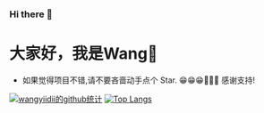 ### Hi there 👋

<!--
**wangyiidii/wangyiidii** is a ✨ _special_ ✨ repository because its `README.md` (this file) appears on your GitHub profile.

Here are some ideas to get you started:

- 🔭 I’m currently working on ...
- 🌱 I’m currently learning ...
- 👯 I’m looking to collaborate on ...
- 🤔 I’m looking for help with ...
- 💬 Ask me about ...
- 📫 How to reach me: ...
- 😄 Pronouns: ...
- ⚡ Fun fact: ...
-->

# 大家好，我是Wang👋

- 如果觉得项目不错,请不要吝啬动手点个 Star. 😁😁😁🎉🎉🎉 感谢支持!

[![wangyiidii的github统计](https://github-readme-stats.anuraghazra1.vercel.app/api?username=zuihou&show_icons=true&title_color=fff&icon_color=79ff97&text_color=9f9f9f&bg_color=151515)](https://github.com/wangyiidii)
[![Top Langs](https://github-readme-stats.vercel.app/api/top-langs/?username=zuihou&layout=compact&theme=radical)](https://github.com/wangyiidii)

